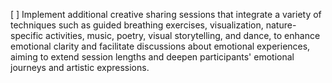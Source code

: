 [ ] Implement additional creative sharing sessions that integrate a variety of techniques such as guided breathing exercises, visualization, nature-specific activities, music, poetry, visual storytelling, and dance, to enhance emotional clarity and facilitate discussions about emotional experiences, aiming to extend session lengths and deepen participants' emotional journeys and artistic expressions.